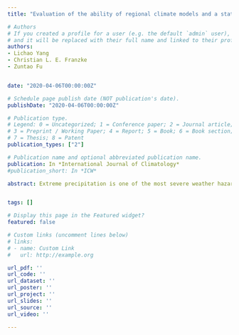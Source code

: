 ```yaml
---
title: "Evaluation of the ability of regional climate models and a statistical model to represent the spatial characteristics of extreme precipitation"

# Authors
# If you created a profile for a user (e.g. the default `admin` user), write the username (folder name) here 
# and it will be replaced with their full name and linked to their profile.
authors:
- Lichao Yang
- Christian L. E. Franzke
- Zuntao Fu


date: "2020-04-06T00:00:00Z"

# Schedule page publish date (NOT publication's date).
publishDate: "2020-04-06T00:00:00Z"

# Publication type.
# Legend: 0 = Uncategorized; 1 = Conference paper; 2 = Journal article;
# 3 = Preprint / Working Paper; 4 = Report; 5 = Book; 6 = Book section;
# 7 = Thesis; 8 = Patent
publication_types: ["2"]

# Publication name and optional abbreviated publication name.
publication: In *International Journal of Climatology*
#publication_short: In *ICW*

abstract: Extreme precipitation is one of the most severe weather hazards which have a significant influence on society, agriculture and ecosystems. The spatial exten- sion and intensity of extreme precipitation events are two important features which need to be quantified for improved flood risk and water resource man- agement. Here, we evaluate how well regional climate models (RCMs) repro- duce precipitation extremes with respect to spatial dependency and intensity. We show by using seasonal extreme intensities in Brandenburg-Berlin, Ger- many, that some RCMs underestimate the spatial dependence of extremes in summer and overestimate it in winter, compared with an observational-based data set. Most RCMs significantly underestimate the magnitudes of extremes in summer and overestimate the magnitudes in autumn and winter. A statisti- cal model, based on a max-stable process, accounting for both the spatial and temporal variability is developed. We show that this model performs better in representing the spatial dependency and intensity characteristics of extreme precipitation compared to the RCMs.


tags: []

# Display this page in the Featured widget?
featured: false

# Custom links (uncomment lines below)
# links:
# - name: Custom Link
#   url: http://example.org

url_pdf: ''
url_code: ''
url_dataset: ''
url_poster: ''
url_project: ''
url_slides: ''
url_source: ''
url_video: ''

---
```



